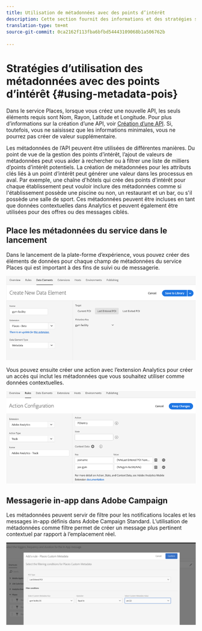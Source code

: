 ```yaml
---
title: Utilisation de métadonnées avec des points d’intérêt
description: Cette section fournit des informations et des stratégies sur l’utilisation des métadonnées avec les points d’intérêt.
translation-type: tm+mt
source-git-commit: 0ca2162f113fba6bfbd54443109068b1a506762b

---
```



# Stratégies d’utilisation des métadonnées avec des points d’intérêt {#using-metadata-pois}

Dans le service Places, lorsque vous créez une nouvelle API, les seuls éléments requis sont Nom, Rayon, Latitude et Longitude. Pour plus d’informations sur la création d’une API, voir [Création d’une API](/help/poi-mgmt-ui/create-a-poi-ui.md). Si, toutefois, vous ne saisissez que les informations minimales, vous ne pourrez pas créer de valeur supplémentaire.

Les métadonnées de l’API peuvent être utilisées de différentes manières. Du point de vue de la gestion des points d’intérêt, l’ajout de valeurs de métadonnées peut vous aider à rechercher ou à filtrer une liste de milliers d’points d’intérêt potentiels. La création de métadonnées pour les attributs clés liés à un point d’intérêt peut générer une valeur dans les processus en aval. Par exemple, une chaîne d&#39;hôtels qui crée des points d&#39;intérêt pour chaque établissement peut vouloir inclure des métadonnées comme si l&#39;établissement possède une piscine ou non, un restaurant et un bar, ou s&#39;il possède une salle de sport. Ces métadonnées peuvent être incluses en tant que données contextuelles dans Analytics et peuvent également être utilisées pour des offres ou des messages ciblés.

## Place les métadonnées du service dans le lancement

Dans le lancement de la plate-forme d’expérience, vous pouvez créer des éléments de données pour chaque champ de métadonnées du service Places qui est important à des fins de suivi ou de messagerie.

![élément de données de l&#39;installation de gymnastique](/help/assets/gymfacility.png)

Vous pouvez ensuite créer une action avec l’extension Analytics pour créer un accès qui inclut les métadonnées que vous souhaitez utiliser comme données contextuelles.

![action pour le gymnase](/help/assets/Analytics-gym.png)

## Messagerie in-app dans Adobe Campaign

Les métadonnées peuvent servir de filtre pour les notifications locales et les messages in-app définis dans Adobe Campaign Standard. L’utilisation de métadonnées comme filtre permet de créer un message plus pertinent contextuel par rapport à l’emplacement réel.

![filtrage des notifications locales et des messages in-app dans ACS](/help/assets/ACS_gym_metadata.png)